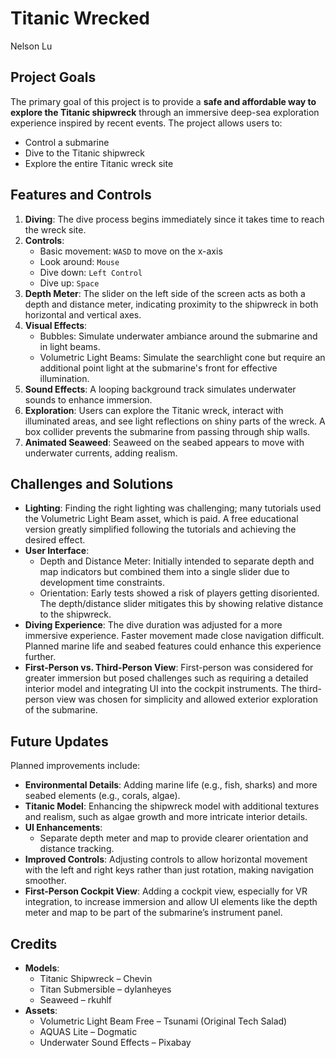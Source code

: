 # Titanic Wrecked
Nelson Lu

## Project Goals
The primary goal of this project is to provide a **safe and affordable way to explore the Titanic shipwreck** through an immersive deep-sea exploration experience inspired by recent events. The project allows users to:
- Control a submarine
- Dive to the Titanic shipwreck
- Explore the entire Titanic wreck site

## Features and Controls
1. **Diving**: The dive process begins immediately since it takes time to reach the wreck site.
2. **Controls**:
   - Basic movement: `WASD` to move on the x-axis
   - Look around: `Mouse`
   - Dive down: `Left Control`
   - Dive up: `Space`
3. **Depth Meter**: The slider on the left side of the screen acts as both a depth and distance meter, indicating proximity to the shipwreck in both horizontal and vertical axes.
4. **Visual Effects**:
   - Bubbles: Simulate underwater ambiance around the submarine and in light beams.
   - Volumetric Light Beams: Simulate the searchlight cone but require an additional point light at the submarine's front for effective illumination.
5. **Sound Effects**: A looping background track simulates underwater sounds to enhance immersion.
6. **Exploration**: Users can explore the Titanic wreck, interact with illuminated areas, and see light reflections on shiny parts of the wreck. A box collider prevents the submarine from passing through ship walls.
7. **Animated Seaweed**: Seaweed on the seabed appears to move with underwater currents, adding realism.

## Challenges and Solutions
- **Lighting**: Finding the right lighting was challenging; many tutorials used the Volumetric Light Beam asset, which is paid. A free educational version greatly simplified following the tutorials and achieving the desired effect.
- **User Interface**:
   - Depth and Distance Meter: Initially intended to separate depth and map indicators but combined them into a single slider due to development time constraints.
   - Orientation: Early tests showed a risk of players getting disoriented. The depth/distance slider mitigates this by showing relative distance to the shipwreck.
- **Diving Experience**: The dive duration was adjusted for a more immersive experience. Faster movement made close navigation difficult. Planned marine life and seabed features could enhance this experience further.
- **First-Person vs. Third-Person View**: First-person was considered for greater immersion but posed challenges such as requiring a detailed interior model and integrating UI into the cockpit instruments. The third-person view was chosen for simplicity and allowed exterior exploration of the submarine.

## Future Updates
Planned improvements include:
- **Environmental Details**: Adding marine life (e.g., fish, sharks) and more seabed elements (e.g., corals, algae).
- **Titanic Model**: Enhancing the shipwreck model with additional textures and realism, such as algae growth and more intricate interior details.
- **UI Enhancements**:
   - Separate depth meter and map to provide clearer orientation and distance tracking.
- **Improved Controls**: Adjusting controls to allow horizontal movement with the left and right keys rather than just rotation, making navigation smoother.
- **First-Person Cockpit View**: Adding a cockpit view, especially for VR integration, to increase immersion and allow UI elements like the depth meter and map to be part of the submarine’s instrument panel.

## Credits
- **Models**:
  - Titanic Shipwreck – Chevin
  - Titan Submersible – dylanheyes
  - Seaweed – rkuhlf
- **Assets**:
  - Volumetric Light Beam Free – Tsunami (Original Tech Salad)
  - AQUAS Lite – Dogmatic
  - Underwater Sound Effects – Pixabay
